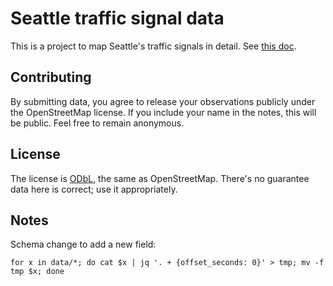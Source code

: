 # Seattle traffic signal data

This is a project to map Seattle's traffic signals in detail. See [this
doc](https://docs.google.com/document/d/1Od_7WvBVYsvpY4etRI0sKmYmZnwXMAXcJxVmm8Iwdcg/edit?usp=sharing).

## Contributing

By submitting data, you agree to release your observations publicly under the
OpenStreetMap license. If you include your name in the notes, this will be
public. Feel free to remain anonymous.

## License

The license is [ODbL](https://www.openstreetmap.org/copyright), the same as
OpenStreetMap. There's no guarantee data here is correct; use it appropriately.

## Notes

Schema change to add a new field:

```shell
for x in data/*; do cat $x | jq '. + {offset_seconds: 0}' > tmp; mv -f tmp $x; done
```
